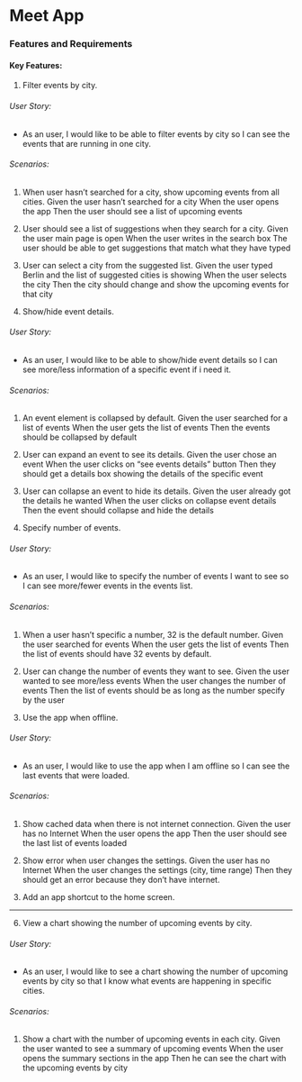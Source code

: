 # Meet App

### Features and Requirements

#### Key Features:
1. Filter events by city.
###### User Story: 
  * As an user, I would like to be able to filter events by city so I can see the events that are running in one city.
###### Scenarios: 
  1.  When user hasn’t searched for a city, show upcoming events from all cities.
      Given the user hasn’t searched for a city
      When the user opens the app
      Then the user should see a list of upcoming events
  2.  User should see a list of suggestions when they search for a city.
      Given the user main page is open
      When the user writes in the search box
      The user should be able to get suggestions that match what they have typed
  3.	User can select a city from the suggested list.
      Given the user typed Berlin and the list of suggested cities is showing
      When the user selects the city
      Then the city should change and show the upcoming events for that city 

2. Show/hide event details.
###### User Story: 
  * As an user, I would like to be able to show/hide event details so I can see more/less information of a specific event if i need it. 
###### Scenarios: 
  1.	An event element is collapsed by default.
      Given the user searched for a list of events
      When the user gets the list of events
      Then the events should be collapsed by default 	 
  2.	User can expand an event to see its details.
      Given the user chose an event
      When the user clicks on “see events details” button
      Then they should get a details box showing the details of the specific event
  3.	User can collapse an event to hide its details.
      Given the user already got the details he wanted
      When the user clicks on collapse event details 
      Then the event should collapse and hide the details 

3. Specify number of events.
###### User Story: 
  * As an user, I would like to specify the number of events I want to see so I can see more/fewer events in the events list.
###### Scenarios: 
  1.	When a user hasn’t specific a number, 32 is the default number.
      Given the user searched for events
      When the user gets the list of events
      Then the list of events should have 32 events by default.
  2.	User can change the number of events they want to see.
      Given the user wanted to see more/less events
      When the user changes the number of events 
      Then the list of events should be as long as the number specify by the user

4. Use the app when offline.
###### User Story: 
  * As an user, I would like to use the app when I am offline so I can see the last events that were loaded.
###### Scenarios: 
  1.	Show cached data when there is not internet connection.
      Given the user has no Internet
      When the user opens the app
      Then the user should see the last list of events loaded
  2.	Show error when user changes the settings.
      Given the user has no Internet
      When the user changes the settings (city, time range)
      Then they should get an error because they don’t have internet.

5. Add an app shortcut to the home screen.
----

6. View a chart showing the number of upcoming events by city.
###### User Story: 
  * As an user, I would like to see a chart showing the number of upcoming events by city so that I know what events are happening in specific cities.
###### Scenarios: 
  1.	Show a chart with the number of upcoming events in each city.
      Given the user wanted to see a summary of upcoming events
      When the user opens the summary sections in the app
      Then he can see the chart with the upcoming events by city 

